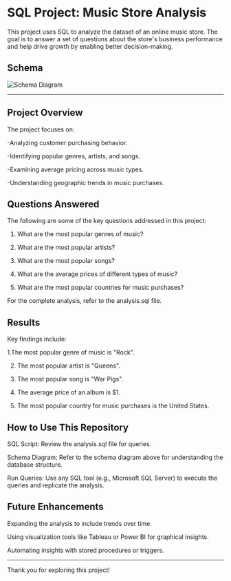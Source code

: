 

# SQL Project: Music Store Analysis

This project uses SQL to analyze the dataset of an online music store. The goal is to answer a set of questions about the store's business performance and help drive growth by enabling better decision-making.

## Schema

![Schema Diagram](https://github.com/avishek09/Music-Store-Analysis/assets/75924699/993e1d5d-0ae0-4034-9e20-202a2916c84c)

<!-- ## Usage

Provide instructions and examples for use. Include screenshots as needed.

To add a screenshot, create an `assets/images` folder in your repository and upload your screenshot to it. Then, using the relative filepath, add it to your README using the following syntax:

    ```md
    ![schema](MusicDatabaseSchema.png)
    ``` -->
---
## Project Overview

The project focuses on:

-Analyzing customer purchasing behavior.

-Identifying popular genres, artists, and songs.

-Examining average pricing across music types.

-Understanding geographic trends in music purchases.

## Questions Answered

The following are some of the key questions addressed in this project:

1. What are the most popular genres of music?

2. What are the most popular artists?

3. What are the most popular songs?

4. What are the average prices of different types of music?

5. What are the most popular countries for music purchases?

For the complete analysis, refer to the analysis.sql file.

## Results

Key findings include:

1.The most popular genre of music is "Rock".

2. The most popular artist is "Queens".

3. The most popular song is "War Pigs".

4. The average price of an album is $1.

5. The most popular country for music purchases is the United States.

## How to Use This Repository

SQL Script: Review the analysis.sql file for queries.

Schema Diagram: Refer to the schema diagram above for understanding the database structure.

Run Queries: Use any SQL tool (e.g., Microsoft SQL Server) to execute the queries and replicate the analysis.
## Future Enhancements

Expanding the analysis to include trends over time.

Using visualization tools like Tableau or Power BI for graphical insights.

Automating insights with stored procedures or triggers.

---
Thank you for exploring this project!




